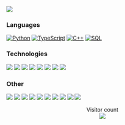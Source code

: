 

[![](https://img.shields.io/badge/-%20Website-FFF)](https://adityasengupta.com)


### Languages

[![Python](https://img.shields.io/badge/-Python-000?&logo=Python)](https://adityasengupta.com)
[![TypeScript](https://img.shields.io/badge/-TypeScript-000?&logo=typescript)](https://adityasengupta.com)
[![C++](https://img.shields.io/badge/C++-000?&logo=cplusplus&logoColor=0057b8)](https://adityasengupta.com)
[![SQL](https://img.shields.io/badge/-SQL-000?&logo=MySQL)](https://adityasengupta.com)

### Technologies

[![](https://img.shields.io/badge/-jQuery-000?&logo=jQuery&logoColor=0769AD)](https://adityasengupta.com)
[![](https://img.shields.io/badge/-Node.js-000?&logo=node.js)](https://adityasengupta.com)
[![](https://img.shields.io/badge/-React-000?&logo=React)](https://adityasengupta.com)
[![](https://img.shields.io/badge/-SQLite-000?&logo=Sqlite)](https://adityasengupta.com)
[![](https://img.shields.io/badge/-Nuxt.js-000?&logo=Nuxt.js)](https://adityasengupta.com)
[![](https://img.shields.io/badge/-Next.js-000?&logo=Next.js)](https://adityasengupta.com)
[![](https://img.shields.io/badge/-Flask-000?&logo=Flask)](https://adityasengupta.com)
[![](https://img.shields.io/badge/-Django-000?&logo=Django&logoColor=092E20)](https://adityasengupta.com)

### Other

[![](https://img.shields.io/badge/-HTML-000?&logo=html5)](https://adityasengupta.com)
[![](https://img.shields.io/badge/-CSS-000?&logo=css3&logoColor=1572B6)](https://adityasengupta.com)
[![](https://img.shields.io/badge/-Bootstrap-000?&logo=Bootstrap)](https://adityasengupta.com)
[![](https://img.shields.io/badge/-Tailwind-000?&logo=tailwind-css)](https://adityasengupta.com)
[![](https://img.shields.io/badge/-Git-000?&logo=Git)](https://adityasengupta.com)
[![](https://img.shields.io/badge/-Docker-000?&logo=Docker)](https://adityasengupta.com)
[![](https://img.shields.io/badge/-Heroku-000?&logo=heroku&logoColor=430098)](https://adityasengupta.com)
[![](https://img.shields.io/badge/-Netlify-000?&logo=Netlify)](https://adityasengupta.com)
[![](https://img.shields.io/badge/-Vercel-000?&logo=Vercel)](https://adityasengupta.com)
[![](https://img.shields.io/badge/-AWS-000?&logo=Amazon-AWS&logoColor=F90)](https://adityasengupta.com)


<p align="center"> 
  Visitor count<br>
  <a href="https://adityasengupta.com">
    <img src="https://profile-counter.glitch.me/aseng21/count.svg" />
  </a>
</p>
